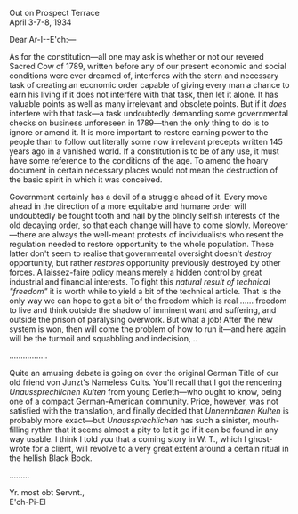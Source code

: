 Out on Prospect Terrace  
April 3-7-8, 1934

Dear Ar-I--E'ch:—

As for the constitution—all one may ask is whether or not our revered Sacred Cow of 1789, written before any of our present economic and social conditions were ever dreamed of, interferes with the stern and necessary task of creating an economic order capable of giving every man a chance to earn his living if it does not interfere with that task, then let it alone. It has valuable points as well as many irrelevant and obsolete points. But if it *does* interfere with that task—a task undoubtedly demanding some governmental checks on business unforeseen in 1789—then the only thing to do is to ignore or amend it. It is more important to restore earning power to the people than to follow out literally some now irrelevant precepts written 145 years ago in a vanished world. If a constitution is to be of any use, it must have some reference to the conditions of the age. To amend the hoary document in certain necessary places would not mean the destruction of the basic spirit in which it was conceived.

Government certainly has a devil of a struggle ahead of it. Every move ahead in the direction of a more equitable and humane order will undoubtedly be fought tooth and nail by the blindly selfish interests of the old decaying order, so that each change will have to come slowly. Moreover—there are always the well-meant protests of individualists who resent the regulation needed to restore opportunity to the whole population. These latter don't seem to realise that governmental oversight doesn't *destroy* opportunity, but rather *restores* opportunity previously destroyed by other forces. A laissez-faire policy means merely a hidden control by great industrial and financial interests. To fight this *natural result of technical "freedom"* it is worth while to yield a bit of the technical article. That is the only way we can hope to get a bit of the freedom which is real ...... freedom to live and think outside the shadow of imminent want and suffering, and outside the prison of paralysing overwork. But what a job! After the new system is won, then will come the problem of how to run it—and here again will be the turmoil and squabbling and indecision, ..

.................

Quite an amusing debate is going on over the original German Title of our old friend von Junzt's Nameless Cults. You'll recall that I got the rendering *Unaussprechlichen Kulten* from young Derleth—who ought to know, being one of a compact German-American community. Price, however, was not satisfied with the translation, and finally decided that *Unnennbaren Kulten* is probably more exact—but *Unaussprechlichen* has such a sinister, mouth-filling rythm that it seems almost a pity to let it go if it can be found in any way usable. I think I told you that a coming story in W. T., which I ghost-wrote for a client, will revolve to a very great extent around a certain ritual in the hellish Black Book.

.........

Yr. most obt Servnt.,  
E'ch-Pi-El
